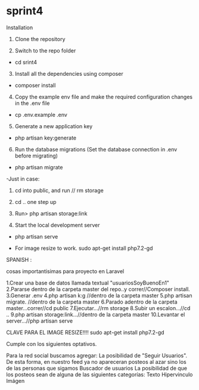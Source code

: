 # sprint4

Installation

1) Clone the repository

2) Switch to the repo folder
  - cd srint4

3) Install all the dependencies using composer
  - composer install

4) Copy the example env file and make the required configuration changes in the .env file
  - cp .env.example .env

5) Generate a new application key
  - php artisan key:generate

6) Run the database migrations (Set the database connection in .env before migrating)
  - php artisan migrate

-Just in case:
  1) cd into public, and run // rm storage
  2) cd .. one step up
  3) Run> php artisan storage:link

7) Start the local development server
  - php artisan serve

* For image resize to work.
sudo apt-get install php7.2-gd



SPANISH : 

cosas importantisimas para proyecto en Laravel

1.Crear una base de datos llamada textual "usuariosSoyBuenoEn1"
2.Pararse dentro de la carpeta master del repo..y correr//Composer install.
3.Generar .env
4.php artisan k:g //dentro de la carpeta master
5.php artisan migrate. //dentro de la carpeta master
6.Parado adentro de la carpeta master...correr//cd public
7.Ejecutar...//rm storage
8.Subir un escalon...//cd ..
9.php artisan storage:link...//dentro de la carpeta master
10.Levantar el server...//php artisan serve


CLAVE PARA EL IMAGE RESIZE!!!!
sudo apt-get install php7.2-gd



Cumple con los siguientes optativos.

Para la red social buscamos agregar:
La posibilidad de "Seguir Usuarios". De esta forma, en nuestro feed ya no apareceran posteos al azar sino los de las personas que sigamos
Buscador de usuarios
La posibilidad de que los posteos sean de alguna de las siguientes categorías:
Texto
Hipervinculo
Imágen
